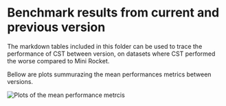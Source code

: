 # Benchmark results from current and previous version

The markdown tables included in this folder can be used to trace the performance of CST between version, on 
datasets where CST performed the worse compared to Mini Rocket.

Bellow are plots summurazing the mean performances metrics between versions.

![Plots of the mean performance metrcis](https://github.com/baraline/convst/blob/dev/benchmarks/perf_fig.png)
